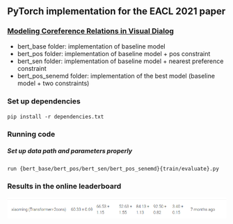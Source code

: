 ## PyTorch implementation for the EACL 2021 paper
### [Modeling Coreference Relations in Visual Dialog](https://www.aclweb.org/anthology/2021.eacl-main.290/)
* bert_base folder: implementation of baseline model
* bert_pos folder: implementation of baseline model + pos constraint
* bert_sen folder: implementation of baseline model + nearest preference constraint
* bert_pos_senemd folder: implementation of the best model (baseline model + two constraints)

### Set up dependencies 

`pip install -r dependencies.txt`

### Running code
##### Set up data path and parameters properly 
`run {bert_base/bert_pos/bert_sen/bert_pos_senemd}{train/evaluate}.py`

### Results in the online leaderboard
![Image](https://github.com/Mingxiao-Li/Modeling-Coreference-Relations-in-Visual-Dialog/blob/master/results.png)
